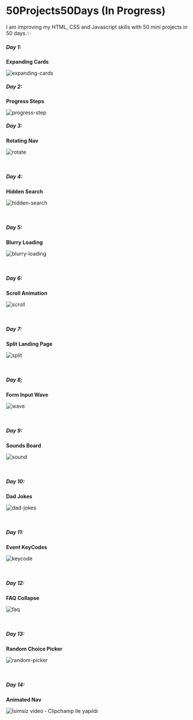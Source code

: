 # 50Projects50Days (In Progress)
 </hr>
I am improving my HTML, CSS and Javascript skills with 50 mini projects in 50 days.✨
<br>
 <h5>Day 1:</h5>
 <strong>Expanding Cards</strong>
 <br>
 
![expanding-cards](https://user-images.githubusercontent.com/101289998/214534429-92fc9b33-2e49-4d80-b584-3f08064a50e4.gif)
<br>
<h5>Day 2:</h5>
 <strong>Progress Steps</strong>
 <br>
 
 ![progress-step](https://user-images.githubusercontent.com/101289998/214562236-2952a6c1-9e4f-4177-82a6-5cadd664d375.gif)

<h5>Day 3:</h5>
 <strong>Rotating Nav</strong>
 <br>
 
 ![rotate](https://user-images.githubusercontent.com/101289998/215091311-23c6cdb7-1226-4518-963e-405c375850a9.gif)

<br>

<h5>Day 4:</h5>
 <strong>Hidden Search</strong>
 <br>
 
![hidden-search](https://user-images.githubusercontent.com/101289998/215263707-7f33e683-3346-4257-934d-0bca999dfcff.gif)

<br>

<h5>Day 5:</h5>
 <strong>Blurry Loading</strong>
 <br> 
 
 ![blurry-loading](https://user-images.githubusercontent.com/101289998/215319728-d012807a-e443-435d-a7b2-5b53e7cc9667.gif)
 
<br>

<h5>Day 6:</h5>
 <strong>Scroll Animation</strong>
 <br> 
 
 ![scroll](https://user-images.githubusercontent.com/101289998/215455278-9ebd66c8-ca61-4e75-a98a-c93f2473ae56.gif)
 
<br>

<h5>Day 7:</h5>
 <strong>Split Landing Page</strong>
 <br> 
 
 ![split](https://user-images.githubusercontent.com/101289998/215730625-5b9e2f21-6d40-41d9-9e5e-e280d3309963.gif)
 
<br>

<h5>Day 8;</h5>
 <strong>Form Input Wave</strong>
 <br> 
 
![wave](https://user-images.githubusercontent.com/101289998/216009018-5fdae482-8e02-450a-8704-52f01b414a79.gif)

<br>

<h5>Day 9:</h5>
 <strong>Sounds Board</strong>
 <br> 
 
 ![sound](https://user-images.githubusercontent.com/101289998/216278775-7db76a60-3d05-4dd4-a640-a106b9f08a7d.gif)

<br>

<h5>Day 10:</h5>
 <strong>Dad Jokes</strong>
 <br> 
 
![dad-jokes](https://user-images.githubusercontent.com/101289998/216572306-72e2a7c2-5469-404d-94bd-2254dccfb44b.gif)

<br>

<h5>Day 11:</h5>
 <strong>Event KeyCodes</strong>
 <br> 
 
 ![keycode](https://user-images.githubusercontent.com/101289998/216779424-ac33b793-a1b5-46fc-a4ae-7cb02360c864.gif)

<br>
<h5>Day 12:</h5>
 <strong>FAQ Collapse</strong>
 <br> 
 
![faq](https://user-images.githubusercontent.com/101289998/217201861-446cc849-a52c-4291-9a8f-cc10e5759fa0.gif)

<br>
<h5>Day 13:</h5>
 <strong>Random Choice Picker</strong>
 <br> 
 
![random-picker](https://user-images.githubusercontent.com/101289998/218705593-fe6f32be-90a3-42d0-b6e6-7c5118bcb538.gif)

<br>

<h5>Day 14:</h5>
 <strong>Animated Nav</strong>
 <br> 
 
![İsimsiz video ‐ Clipchamp ile yapıldı](https://user-images.githubusercontent.com/101289998/224670635-f8c33d5d-f0ba-4781-a431-aa402310603c.gif)


<br>
